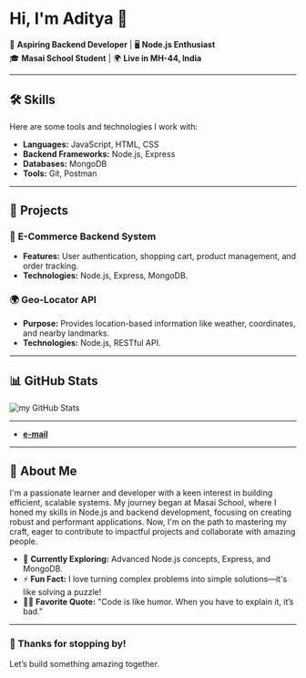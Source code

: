 # Hi, I'm Aditya 👋

🌟 **Aspiring Backend Developer** | 🖥️ **Node.js Enthusiast**  
🎓 **Masai School Student** | 🌍 **Live in MH-44, India**

---


## 🛠️ Skills  
Here are some tools and technologies I work with:  
- **Languages:** JavaScript, HTML, CSS  
- **Backend Frameworks:** Node.js, Express  
- **Databases:** MongoDB  
- **Tools:** Git, Postman  

---

## 🌟 Projects  
### 🛒 **E-Commerce Backend System**  
- **Features:** User authentication, shopping cart, product management, and order tracking.  
- **Technologies:** Node.js, Express, MongoDB.  

### 🌍 **Geo-Locator API**  
- **Purpose:** Provides location-based information like weather, coordinates, and nearby landmarks.  
- **Technologies:** Node.js, RESTful API.  

---

## 📊 GitHub Stats  
![my GitHub Stats](https://github-readme-stats.vercel.app/api?username=AdityaDixit-2000&show_icons=true&theme=radical)

---


- [**e-mail**](adityadixitp123@gmail.com)

---

## 🚀 About Me  
I'm a passionate learner and developer with a keen interest in building efficient, scalable systems. My journey began at Masai School, where I honed my skills in Node.js and backend development, focusing on creating robust and performant applications. Now, I'm on the path to mastering my craft, eager to contribute to impactful projects and collaborate with amazing people.

- 🌱 **Currently Exploring:** Advanced Node.js concepts, Express, and MongoDB.
- ⚡ **Fun Fact:** I love turning complex problems into simple solutions—it's like solving a puzzle!
- 👨‍💻 **Favorite Quote:** "Code is like humor. When you have to explain it, it’s bad."

---
### 🧡 Thanks for stopping by!
Let’s build something amazing together.
